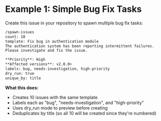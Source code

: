 # Example 1: Simple Bug Fix Tasks

Create this issue in your repository to spawn multiple bug fix tasks:

```markdown
/spawn-issues
count: 10
template: Fix bug in authentication module
The authentication system has been reporting intermittent failures.
Please investigate and fix the issue.

**Priority**: High
**Affected versions**: v2.0.0+
labels: bug, needs-investigation, high-priority
dry_run: true
unique_by: title
```

**What this does:**
- Creates 10 issues with the same template
- Labels each as "bug", "needs-investigation", and "high-priority"
- Uses dry_run mode to preview before creating
- Deduplicates by title (so all 10 will be created since they're numbered)
